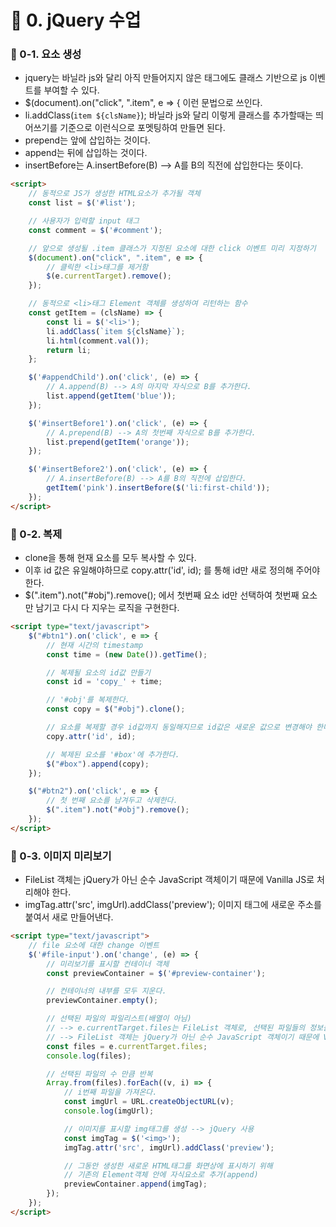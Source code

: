 # 📌 0. jQuery 수업
### 📌 0-1. 요소 생성
- jquery는 바닐라 js와 달리 아직 만들어지지 않은 태그에도 클래스 기반으로 js 이벤트를 부여할 수 있다. 
- $(document).on("click", ".item", e => { 이런 문법으로 쓰인다.
- li.addClass(`item ${clsName}`); 바닐라 js와 달리 이렇게 클래스를 추가할때는 띄어쓰기를 기준으로 이런식으로 포멧팅하여 만들면 된다.
- prepend는 앞에 삽입하는 것이다.
- append는 뒤에 삽입하는 것이다.
- insertBefore는 A.insertBefore(B) --> A를 B의 직전에 삽입한다는 뜻이다.
```html
<script>
    // 동적으로 JS가 생성한 HTML요소가 추가될 객체
    const list = $('#list');

    // 사용자가 입력할 input 태그
    const comment = $('#comment');

    // 앞으로 생성될 .item 클래스가 지정된 요소에 대한 click 이벤트 미리 지정하기
    $(document).on("click", ".item", e => {
        // 클릭한 <li>태그를 제거함
        $(e.currentTarget).remove();
    });

    // 동적으로 <li>태그 Element 객체를 생성하여 리턴하는 함수
    const getItem = (clsName) => {
        const li = $('<li>');
        li.addClass(`item ${clsName}`);
        li.html(comment.val());
        return li;
    };

    $('#appendChild').on('click', (e) => {
        // A.append(B) --> A의 마지막 자식으로 B를 추가한다.
        list.append(getItem('blue'));
    });

    $('#insertBefore1').on('click', (e) => {
        // A.prepend(B) --> A의 첫번째 자식으로 B를 추가한다.
        list.prepend(getItem('orange'));
    });

    $('#insertBefore2').on('click', (e) => {
        // A.insertBefore(B) --> A를 B의 직전에 삽입한다.
        getItem('pink').insertBefore($('li:first-child'));
    });
</script>
```

### 📌 0-2. 복제
- clone을 통해 현재 요소를 모두 복사할 수 있다. 
- 이후 id 값은 유일해야하므로 copy.attr('id', id); 를 통해 id만 새로 정의해 주어야 한다.
- $(".item").not("#obj").remove(); 에서 첫번째 요소 id만 선택하여 첫번째 요소만 남기고 다시 다 지우는 로직을 구현한다.
```html
<script type="text/javascript">
    $("#btn1").on('click', e => {
        // 현재 시간의 timestamp
        const time = (new Date()).getTime();

        // 복제될 요소의 id값 만들기
        const id = 'copy_' + time;

        // '#obj'를 복제한다.
        const copy = $("#obj").clone();

        // 요소를 복제할 경우 id값까지 동일해지므로 id값은 새로운 값으로 변경해야 한다.
        copy.attr('id', id);

        // 복제된 요소를 '#box'에 추가한다.
        $("#box").append(copy);
    });

    $("#btn2").on('click', e => {
        // 첫 번째 요소를 남겨두고 삭제한다.
        $(".item").not("#obj").remove();
    });
</script>
```

### 📌 0-3. 이미지 미리보기
- FileList 객체는 jQuery가 아닌 순수 JavaScript 객체이기 때문에 Vanilla JS로 처리해야 한다.
- imgTag.attr('src', imgUrl).addClass('preview'); 이미지 태그에 새로운 주소를 붙여서 새로 만들어낸다.
```html
<script type="text/javascript">
    // file 요소에 대한 change 이벤트
    $('#file-input').on('change', (e) => {
        // 미리보기를 표시할 컨테이너 객체
        const previewContainer = $('#preview-container');

        // 컨테이너의 내부를 모두 지운다.
        previewContainer.empty();

        // 선택된 파일의 파일리스트(배열이 아님)
        // --> e.currentTarget.files는 FileList 객체로, 선택된 파일들의 정보를 담고 있다.
        // --> FileList 객체는 jQuery가 아닌 순수 JavaScript 객체이기 때문에 Vanilla JS로 처리해야 한다.
        const files = e.currentTarget.files;
        console.log(files);

        // 선택된 파일의 수 만큼 반복
        Array.from(files).forEach((v, i) => {
            // i번째 파일을 가져온다.
            const imgUrl = URL.createObjectURL(v);
            console.log(imgUrl);

            // 이미지를 표시할 img태그를 생성 --> jQuery 사용
            const imgTag = $('<img>');
            imgTag.attr('src', imgUrl).addClass('preview');

            // 그동안 생성한 새로운 HTML태그를 화면상에 표시하기 위해
            // 기존의 Element객체 안에 자식요소로 추가(append)
            previewContainer.append(imgTag);
        });
    });
</script>
```